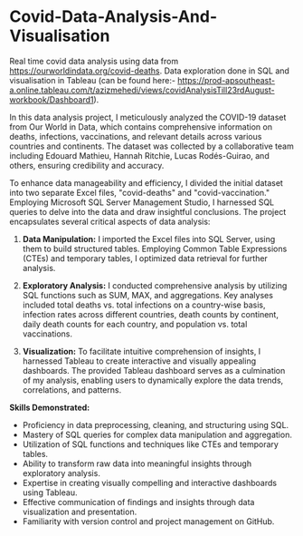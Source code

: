 # Covid-Data-Analysis-And-Visualisation
Real time covid data analysis using data from https://ourworldindata.org/covid-deaths. Data exploration done in SQL and visualisation in Tableau (can be found here:- https://prod-apsoutheast-a.online.tableau.com/t/azizmehedi/views/covidAnalysisTill23rdAugust-workbook/Dashboard1).

In this data analysis project, I meticulously analyzed the COVID-19 dataset from Our World in Data, which contains comprehensive information on deaths, infections, vaccinations, and relevant details across various countries and continents. The dataset was collected by a collaborative team including Edouard Mathieu, Hannah Ritchie, Lucas Rodés-Guirao, and others, ensuring credibility and accuracy.

To enhance data manageability and efficiency, I divided the initial dataset into two separate Excel files, "covid-deaths" and "covid-vaccination." Employing Microsoft SQL Server Management Studio, I harnessed SQL queries to delve into the data and draw insightful conclusions. The project encapsulates several critical aspects of data analysis:

1. **Data Manipulation:** I imported the Excel files into SQL Server, using them to build structured tables. Employing Common Table Expressions (CTEs) and temporary tables, I optimized data retrieval for further analysis.

2. **Exploratory Analysis:** I conducted comprehensive analysis by utilizing SQL functions such as SUM, MAX, and aggregations. Key analyses included total deaths vs. total infections on a country-wise basis, infection rates across different countries, death counts by continent, daily death counts for each country, and population vs. total vaccinations.

3. **Visualization:** To facilitate intuitive comprehension of insights, I harnessed Tableau to create interactive and visually appealing dashboards. The provided Tableau dashboard serves as a culmination of my analysis, enabling users to dynamically explore the data trends, correlations, and patterns.

**Skills Demonstrated:**
- Proficiency in data preprocessing, cleaning, and structuring using SQL.
- Mastery of SQL queries for complex data manipulation and aggregation.
- Utilization of SQL functions and techniques like CTEs and temporary tables.
- Ability to transform raw data into meaningful insights through exploratory analysis.
- Expertise in creating visually compelling and interactive dashboards using Tableau.
- Effective communication of findings and insights through data visualization and presentation.
- Familiarity with version control and project management on GitHub.
